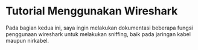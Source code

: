# Tutorial Menggunakan Wireshark

Pada bagian kedua ini, saya ingin melakukan dokumentasi beberapa fungsi penggunaan wireshark untuk melakukan sniffing, baik pada jaringan kabel maupun nirkabel.